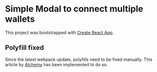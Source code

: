 # Simple Modal to connect multiple wallets

This project was bootstrapped with [Create React App](https://github.com/facebook/create-react-app).

## Polyfill fixed

Since the latest webpack update, polyfills need to be fixed manually.
This article by [Alchemy](https://www.alchemy.com/blog/how-to-polyfill-node-core-modules-in-webpack-5) has been implemented to do so. 

